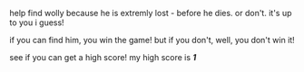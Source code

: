 help find wolly because he is extremly lost - before he dies. or don't. it's up to you i guess!

if you can find him, you win the game! but if you don't, well, you don't win it!

see if you can get a high score! my high score is ***1***